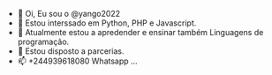 - 👋 Oi, Eu sou o @yango2022
- 👀 Estou interssado em Python, PHP e Javascript.
- 🌱 Atualmente estou a apredender e ensinar também Linguagens de programação.
- 💞️ Estou disposto a parcerias.
- 📫 +244939618080 Whatsapp ...

<!---
yango2022/yango2022 is a ✨ special ✨ repository because its `README.md` (this file) appears on your GitHub profile.
You can click the Preview link to take a look at your changes.
--->

